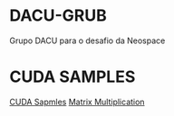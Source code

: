 # DACU-GRUB
 Grupo DACU para o desafio da Neospace

# CUDA SAMPLES
 [CUDA Sapmles](https://github.com/NVIDIA/cuda-samples)
 [Matrix Multiplication](https://github.com/NVIDIA/cuda-samples/tree/master/Samples/0_Introduction/matrixMul)
